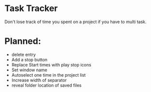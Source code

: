 # Task Tracker 

Don't lose track of time you spent on a project if you have to multi task.  

# Planned:
- delete entry
- Add a stop button
- Replace Start times with play stop icons
- Set window name
- Autoselect one time in the project list
- Increase width of separator
- reveal folder location of saved files
